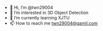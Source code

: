 - 👋 Hi, I’m @twn29004
- 👀 I’m interested in 3D Object Detection
- 🌱 I’m currently learning XJTU
- 📫 How to reach me twn29004@gamil.com

<!---
twn29004/twn29004 is a ✨ special ✨ repository because its `README.md` (this file) appears on your GitHub profile.
You can click the Preview link to take a look at your changes.
--->
